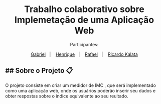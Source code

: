 <h1 align="center">Trabalho colaborativo sobre Implemetação de uma Aplicação Web</h1>

<p align="center">Participantes:</p>
<p align="center">
    <a href="https://github.com/Gabriel-Perin99">Gabriel</a>&nbsp;&nbsp;&nbsp;|&nbsp;&nbsp;&nbsp;
    <a href="https://github.com/Henrique069">Henrique</a>&nbsp;&nbsp;&nbsp;|&nbsp;&nbsp;&nbsp;
     <a href="https://github.com/Gabriel-Perin99">Rafael</a>&nbsp;&nbsp;&nbsp;|&nbsp;&nbsp;&nbsp;
    <a href="https://github.com/RicardoKalata">Ricardo Kalata</a>
</p>
 <h2>## Sobre o Projeto 📋</h2>

<p>O projeto consiste em criar um medidor de IMC , que será implementado como uma aplicação web, onde os usuários poderão inserir seu dados e obter respostas sobre o indice equivalente ao seu reultado.</p>

    
    
    
